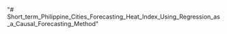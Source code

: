 "# Short_term_Philippine_Cities_Forecasting_Heat_Index_Using_Regression_as_a_Causal_Forecasting_Method" 
